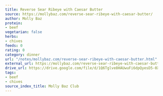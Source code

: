 ```yaml
---
title: Reverse Sear Ribeye with Caesar Butter
source: https://mollybaz.com/reverse-sear-ribeye-with-caesar-butter/
author: Molly Baz
protein:
- beef
vegetarian: false
herbs:
- chives
feeds: 0
rating: 0
category: dinner
url: "/notes/mollybaz.com/reverse-sear-ribeye-with-caesar-butter.html"
external_url: https://mollybaz.com/reverse-sear-ribeye-with-caesar-butter/
drive_url: https://drive.google.com/file/d/1Q6Tglve8HAUwuFi6dpQyesD5-0XMnoRN/view?usp=drive_link
tags:
- beef
- chives
source_index_title: Molly Baz Club
---
```



